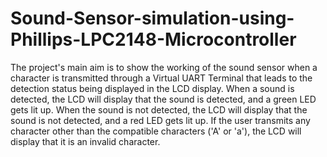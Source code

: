 # Sound-Sensor-simulation-using-Phillips-LPC2148-Microcontroller
The project's main aim is to show the working of the sound sensor when a character is transmitted through a Virtual UART Terminal that leads to the detection status being displayed in the LCD display.
When a sound is detected, the LCD will display that the sound is detected, and a green LED gets lit up. When the sound is not detected, the LCD will display that the sound is not detected, and a red LED gets lit up.
If the user transmits any character other than the compatible characters ('A' or 'a'), the LCD will display that it is an invalid character.

